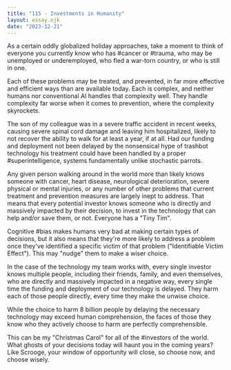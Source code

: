```yaml
---
title: "115 - Investments in Humanity"
layout: essay.njk
date: "2023-12-21"
---
```


As a certain oddly globalized holiday approaches, take a moment to think of everyone you currently know who has #cancer or #trauma, who may be unemployed or underemployed, who fled a war-torn country, or who is still in one.

Each of these problems may be treated, and prevented, in far more effective and efficient ways than are available today. Each is complex, and neither humans nor conventional AI handles that complexity well. They handle complexity far worse when it comes to prevention, where the complexity skyrockets.

The son of my colleague was in a severe traffic accident in recent weeks, causing severe spinal cord damage and leaving him hospitalized, likely to not recover the ability to walk for at least a year, if at all. Had our funding and deployment not been delayed by the nonsensical hype of trashbot technology his treatment could have been handled by a proper #superintelligence, systems fundamentally unlike stochastic parrots.

Any given person walking around in the world more than likely knows someone with cancer, heart disease, neurological deterioration, severe physical or mental injuries, or any number of other problems that current treatment and prevention measures are largely inept to address. That means that every potential investor knows someone who is directly and massively impacted by their decision, to invest in the technology that can help and/or save them, or not. Everyone has a "Tiny Tim".

Cognitive #bias makes humans very bad at making certain types of decisions, but it also means that they're more likely to address a problem once they've identified a specific victim of that problem ("Identifiable Victim Effect"). This may "nudge" them to make a wiser choice.

In the case of the technology my team works with, every single investor knows multiple people, including their friends, family, and even themselves, who are directly and massively impacted in a negative way, every single time the funding and deployment of our technology is delayed. They harm each of those people directly, every time they make the unwise choice.

While the choice to harm 8 billion people by delaying the necessary technology may exceed human comprehension, the faces of those they know who they actively choose to harm are perfectly comprehensible.

This can be my "Christmas Carol" for all of the #investors of the world. What ghosts of your decisions today will haunt you in the coming years? Like Scrooge, your window of opportunity will close, so choose now, and choose wisely.
